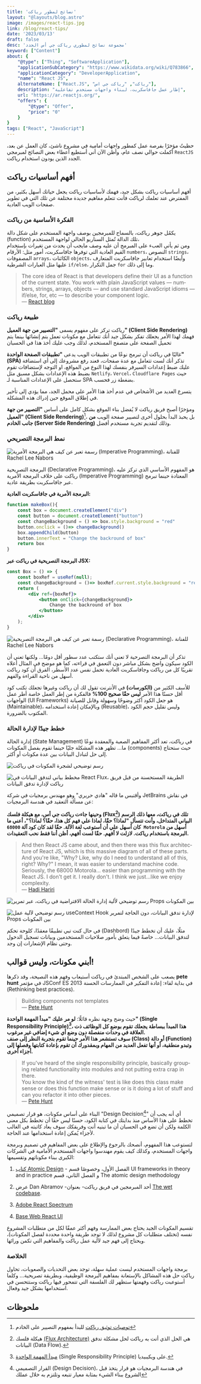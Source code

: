 ```yaml
---
title: 'نصائح لمطور رياكت'
layout: "@layouts/blog.astro"
image: /images/react-tips.jpg
link: /blog/react-tips/
date: '2023/03/13'
draft: false
desc: 'مجموعة نصائح لمطوري رياكت جي أس الجدد'
keyword: ["Content"]
about: {
    "@type": ["Thing", "SoftwareApplication"],
    "applicationSubCategory": "https://www.wikidata.org/wiki/Q783866",
    "applicationCategory": "DeveloperApplication",
    "name": "React JS",
    alternateName: ["React.JS", "رياكت", "رياكت جي اس"], 
    description: "إطار عمل جافاسكربت، لبناء واجهات مستخدم تفاعلية",
    url: "https://ar.reactjs.org/",
    "offers": {
        "@type": "Offer",
        "price": "0"
    }
}
tags: ["React", "JavaScript"]
---
```


حظيتُ مؤخرًا بفرصة عمل كمطور واجهات أمامية في مشروع ناشئ، كان العمل عن بعد، أكملت
حوالي نصف عام، وأظن الآن أني أستطيع أعطاء بعض النصائح لمبرمجي `ReactJS` الجدد الذين يودون استخدام رياكت.

## أفهم أساسيات رياكت
أفهم أساسيات رياكت بشكل جيد، فهمك لأساسيات رياكت يجعل حياتك أسهل بكثير، من المفترض عند تعلمك لرياكت فأنت تتعلم مفاهيم جديدة مختلفة عن تلك التي في تطوير صفحات الويب العادية.

### الفكرة الأساسية من رياكت
يكمُل جوهر رياكت، بالسماح للمبرمجين بوصف واجهة المستخدم على شكل دالة (function) تلك الدالة تُمثل السناريو الحالي لواجهة المستخدم، <br />
ومن ثم يأتي العبء على المبرمج أن عليه وصف مايجب أن يحدث من تغيرات بإستخدام القيم العادية التي توفرها جافاسكربت، أمور مثل: الأرقام `numbers`، النصوص `strings`، المصفوفات `arrays`، الكائنات `objects`، وأيضًا استخدام تعابير جافاسكربت المتعارف عليها مثل العبارات الشرطية `if/else`، جمل التكرار `for` وما إلى ذلك.

<div lang="en">

>The core idea of React is that developers define their UI as a function of the current state. You work with plain JavaScript values — numbers, strings, arrays, objects — and use standard JavaScript idioms — if/else, for, etc — to describe your component logic.
> <br /> — [React blog](https://react.dev/blog/2023/03/22/react-labs-what-we-have-been-working-on-march-2023)

</div>

### طبيعة رياكت
رياكت تركز على مفهوم يسمى **"التصيير من جهة العميل" (Client Side Rendering)**
فهمك لهذا الأمر يجعلك تفكر بشكل جيد أنك تتعامل مع مكونات تعمل يتم إنشائها بينما يتم تحميل الصفحة على متصفح المستخدم، لذلك وجب عليك أخذ هذا في الحسبان

غالبًا في رياكت أن تبرمج نوعًا من تطبيقات الويب يدعى **"تطبيقات الصفحة الواحدة" (SPA)**
تذكر أنك لست تتعامل مع عدة صفحات، 
فعند رفع مشروعك إلى أي استضافة عليك ضبط إعدادات السيرفر بنفسك لهذا النوع من المواقع، او التوجه لإستضافات تقوم بضبط هذه الإعدادات بشكل مسبق مثل `Netlify`، `Vercel`، `Cloudflare Pages` حيث ستحصل على الإعدادات المناسبة لـ SPA بضغطة زر فحسب.

يتسرع العديد من الأشخاص في عدم 
أخذ هذا الأمر على محمل الجد، مما يؤدي إلى تأخير في إطلاق الموقع حين إدراك هذه المشكلة.

ومؤخرًا أصبح فريق رياكت لا يُفضل بناء الموقع بشكل كامل على أساس **"التصيير من جهة العميل" (Client Side Rendering)**[^0]، بل يحبذ البدأ بحلول أخرى لتصيير صفحة الويب 
**من جانب الخادم (Server Side Rendering)** وذلك لتقديم تجربة مستخدم أفضل.

### نمط البرمجة التصريحي
![رسمة تعبر عن كيف هي البرمجة الأمرية (Imperative Programming)، للفنانة Rachel Lee Nabors](https://react.dev/images/docs/illustrations/i_imperative-ui-programming.png)

البرمجة التصريحية (Declarative Programming)، هو المفهوم الأساسي الذي تركز عليه رياكت على خلاف البرمجة الأمرية (Imperative Programming) المعتادة حينما تبرمج عبر جافاسكربت بطريقة عادية.

**البرمجة الأمرية في جافاسكربت العادية:**
```js
function makeBox(){
    const box = document.createElement("div")
    const button = document.createElement("button")
    const changeBackground = () => box.style.background = "red"
    button.onclick = ()=> changeBackground()
    box.appendChild(button)
    button.innerText = "Change the backround of box"
    return box
}
```

**البرمجة التصريحية في رياكت عبر JSX:**
```jsx
const Box = () => {
    const boxRef = useRef(null);
    const changeBackground = ()=> boxRef.current.style.background = "red";
    return (
        <div ref={boxRef}>
            <button onClick={changeBackground}>
                Change the backround of box
            </button>
        </div>
    );
}

```

![رسمة تعبر عن كيف هي البرمجة التصريحية (Declarative Programming)، للفنانة Rachel Lee Nabors](https://react.dev/images/docs/illustrations/i_declarative-ui-programming.png)

تذكر أن البرمجة التصرحية لا تعني أنك ستكتب عدد سطور أقل دومًا... ولكنها تعني أن الكود
سيكون واضح بشكل مباشر دون التعمق في قراءته، كما هو موضح في المثال أعلاه تقريبًا كل من
رياكت وجافاسكربت العادية تحمل نفس عدد الأسطر، الفرق أن كود رياكت أسهل من ناحية القراءة والفهم.


للأسف الكثير من **(الكورسات)** في الأنترنت تقول لك أن رياكت وغيرها تجعلك تكتب كود أقل
حسنًا هذا الأمر **ليس حقًا صحيح 100%** فالفكرة من إطر العمل خاصة أطر عمل الواجهات (UI Frameworks) 
هو جعل الكود أكثر وضوحًا وسهولة وقابل للصيانة (Maintainable)،
وبالإمكان إعادة استخدامه (Reusable)،
وليس تقليل حجم الكود المكتوب بالضرورة.

### خطط جيدًا لإدارة الحالة
إدارة الحالة (State Management) في رياكت، تعد أكثر المفاهيم الصعبة والمعقدة نوعًا ما...
تظهر هذه المشكلة جليًا حينما تقوم بفصل المكونات (components) حيث ستحتاج إلى 
حل لتبادل البيانات بين عدة مكونات أو أكثر.

![رسم توضيحي لشجرة المكونات في رياكت](https://react.dev/_next/image?url=%2Fimages%2Fdocs%2Fdiagrams%2Fpreserving_state_dom_tree.png&w=1920&q=75)

![مخطط بياني لتدفق البيانات في React Flux، الطريقة المستحسنة من قبل فريق رياكت لإدارة تدفق البيانات](https://legacy.reactjs.org/static/b4643456a3de61c8352415a6fc171876/78612/flux-diagram.png)

وأقتبس ما قاله "هادي حريري" وهو مهندس برمجيات في شركة JetBrains في نقاش عن مسألة التعقيد في هندسة البرمجيات:

**وحينها جاءت رياكت جي أس، مع هيكلة فلسك (Flux[^1]) تلك في رياكت، معها ذلك الرسم البياني المتداخل، وأنت تتسأل 
"لماذا؟ حقًا، لماذا علي فهم كل هذا، حقًا؟ لماذا؟"، أعني ما كان أسهل علي أن أستوعب لغة الآلة. حقًا
لقد كان كود آلة `68000 Motorola` أسهل من البرمجة باستخدام رياكت. لازلت لا أفهم. حقًا لست أفهم، أظن أننا فقط نحب التعقيدات.**
<div lang="en">

> And then React JS came about, and then there was this flux architecture of React JS, which is this massive diagram of all of these parts. <br/> And you're like, "Why? Like, why do I need to understand all of this, right? Why?" I mean, it was easier to understand machine code. Seriously, the 68000 Motorola... easier than programming with the React JS. I don't get it. I really don't. I think we just...like we enjoy complexity. 
> <br/> — [Hadi Hariri](https://youtu.be/P7CfWtR-ECk?t=2117)

</div>

![رسم توضيحي لألية إدارة الحالة الافتراضية في رياكت، عبر تمرير Props بين المكونات](https://react.dev/_next/image?url=%2Fimages%2Fdocs%2Fdiagrams%2Fpassing_data_prop_drilling.png&w=1920&q=75)

![رسم توضيحي لآلية عمل useContext Hook لإدارة تدفق البيانات، دون الحاجة لتمرير Props بين المكونات](https://react.dev/_next/image?url=%2Fimages%2Fdocs%2Fdiagrams%2Fpassing_data_context_far.png&w=1920&q=75)

في حال كنت تبي تطبيقًا معقدًا، كلوحة تحكم (Dashbord) مثلًا، عليك أن تخطط جيدًا لتدفق البيانات...
خاصةً فيما يتعلق بأمور صلاحيات المستخدمين وبيانات تسجيل الدخول وحتى نظام الإشعارات إن وجد.

## أبني مكونات، وليس قوالب!
يصعب على الشخص المبتدئ في رياكت أستيعاب وفهم هذه النصيحة،
وقد ذكرها **pete hunt** في مؤتمر JSConf ES 2013 في بداية لقاء: 
إعادة التفكير في الممارسات الحسنة (Rethinking best practices).


<div lang="en">

> Building components not templates
> <br/> — [Pete Hunt](https://youtu.be/x7cQ3mrcKaY?t=128)

</div>

حيث وضح وجهة نظره قائلًا: **لو مر عليك "مبدأ المهمة الواحدة" (Single Responsibility Principle)[^2]،
هذا المبدأ ببساطة يجعلك تقوم بوضع كل الوظائف ذت العلاقة في وحدات منفصلة دون وضع أي شيء إضافي غير مرغوب.
<br>
سوف تستشعر هذا الأمر حينما تقوم بتجربة النظر إلى صنف (Class) أو دالة (Function) وتبدو
منطقية، أو أنها تفعل العديد من المهام وبمقدورك أن تقوم بإعادة كتابتها وفصلها إلى أجزاء أخرى.**

<div lang="en">

> If you've heard of the single responsibility principle, basically grouping related functionality into modules and not putting extra crap in there.<br/>
You know the kind of the witness' test is like does this class make sense or does this function make sense or is it doing a lot of stuff and can you refactor it into other pieces.
> <br/> — [Pete Hunt](https://youtu.be/x7cQ3mrcKaY?t=163)

</div>

البناء على أساس مكونات، هو قرار تصميمي "Design Decision[^3]" أي أنه يجب أن تخطط على هذا 
الأساس منذ بدايتك في كتابة الكود، حسنًا ليس حقًا أن تخطط بكل معنى الكلمة ولكن أن تضع في الحسبان
أن ما تبنيه أنت وفريقكك سوف يعاد كاتبته في الغالب لأجزاء يُمكن إعادة استخدامها عند الحاجة.


لتستوعب هذا المفهوم، 
أنصحك بالرجوع والإطلاع على بعض المفاهيم في تصميم وبرمجة واجهات المستخدم، وكذلك كيف يقوم مهندسوا واجهات المستخدم الأمامية في الشركات الكبرى ببناء مكوناتهم وتقسيمها:

1. [كتاب Atomic Design](https://atomicdesign.bradfrost.com/table-of-contents/) - الفصل الأول، وخصوصًا قسم UI frameworks in theory and in  practice و الفصل الثاني، قسم The atomic design methodology

2. عرض Dan Abramov -أحد المبرمجين في فريق رياكت- بعنوان [The wet codebase](https://youtu.be/17KCHwOwgms).

3. [Adobe React Spectrum](https://react-spectrum.adobe.com/)

4. [Base Web React UI](https://baseweb.design/)


تقسيم المكونات الجيد يحتاج بعض الممارسة وفهم أكثر عمقًا لكل من متطلبات المشروع نفسه (تختلف متطلبات كل مشروع لذلك لا توجد طريقة واحدة محددة لفصل المكونات)، ويحتاج إلى فهم جيد لآلية عمل رياكت والمفاهيم التي تكمن ورائها.

### الخلاصة
برمجة واجهات المستخدم ليست عملية سهلة، توجد بعض التحديات والصعوبات، تحاول رياكت حل هذه المشاكل
بالإستعانة بمفاهيم البرمجة الوظيفية، وبطريقة تصريحية... وكلما أستوعبت رياكت وفهمتها ستظهر لك
الفلسفة التي تتمحور فيها رياكت وستتحسن في استخدامها بشكل جيد وفعال.

## ملحوظات
[^0]: [توصيات توثيق رياكت](https://react.dev/learn/start-a-new-react-project#production-grade-react-frameworks) للبدأ بمفهوم التصيير على الخادم
[^1]: هيكلة فلسك [(Flux Architecture)](https://reactjs.org/blog/2014/05/06/flux.html) هي الحل الذي أتت به رياكت لحل مشكلة تدفق البيانات (Data Flow).

[^2]: [مبدأ المهمة الواحدة](https://ar.wikipedia.org/wiki/%D9%85%D8%A8%D8%AF%D8%A3_%D8%A7%D9%84%D9%85%D9%87%D9%85%D8%A9_%D8%A7%D9%84%D9%88%D8%A7%D8%AD%D8%AF%D8%A9) (Single Responsibility Principle) على ويكيبيديا.

[^3]: القرار التصميمي (Design Decision)، في هندسة 
البرمجيات هو قرار يتخذ قبل الشروع ببناء الشيء بمثابة معيار تتبعه وتلتزم به خلال عملك